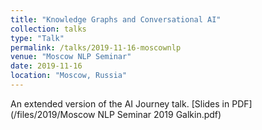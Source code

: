 ```yaml
---
title: "Knowledge Graphs and Conversational AI"
collection: talks
type: "Talk"
permalink: /talks/2019-11-16-moscownlp
venue: "Moscow NLP Seminar"
date: 2019-11-16
location: "Moscow, Russia"
---
```


An extended version of the AI Journey talk. [Slides in PDF](/files/2019/Moscow NLP Seminar 2019 Galkin.pdf)
